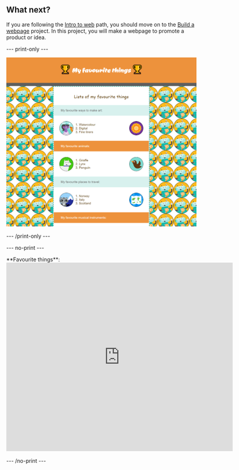 ## What next?

If you are following the [Intro to web](https://projects.raspberrypi.org/en/raspberrypi/web-intro) path, you should move on to the [Build a webpage](https://projects.raspberrypi.org/en/projects/build-a-webpage) project. In this project, you will make a webpage to promote a product or idea.

--- print-only ---

![Build a webpage project.](images/favouritethings.PNG)

--- /print-only ---

--- no-print ---

<div>
**Favourite things**: 

<iframe src="https://staging-editor.raspberrypi.org/en/embed/viewer/favourite-things" width="600" height="500" frameborder="0" marginwidth="0" marginheight="0" allowfullscreen> </iframe>
</div>

--- /no-print ---
